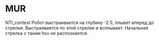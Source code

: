 # MUR
NTI_contest
Робот выстраивается на глубину  -2.5, плывет вперед до стрелки. Выстраивается по этой стрелке и всплывает. Начальная стрелка с таким hsv не распознается.
